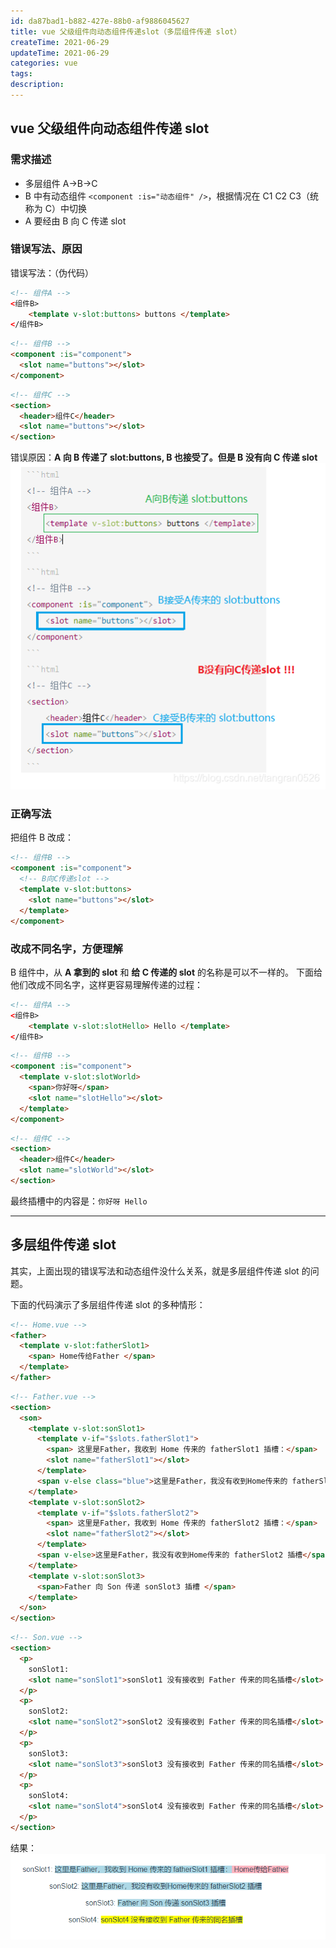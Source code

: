 ```yaml
---
id: da87bad1-b882-427e-88b0-af9886045627
title: vue 父级组件向动态组件传递slot（多层组件传递 slot）
createTime: 2021-06-29
updateTime: 2021-06-29
categories: vue
tags:
description:
---
```


## vue 父级组件向动态组件传递 slot

### 需求描述

- 多层组件 A->B->C
- B 中有动态组件 `<component :is="动态组件" />`，根据情况在 C1 C2 C3（统称为 C）中切换
- A 要经由 B 向 C 传递 slot

### 错误写法、原因

错误写法：（伪代码）

```html
<!-- 组件A -->
<组件B>
	<template v-slot:buttons> buttons </template>
</组件B>
```

```html
<!-- 组件B -->
<component :is="component">
  <slot name="buttons"></slot>
</component>
```

```html
<!-- 组件C -->
<section>
  <header>组件C</header>
  <slot name="buttons"></slot>
</section>
```

错误原因：**A 向 B 传递了 slot:buttons, B 也接受了。但是 B 没有向 C 传递 slot**
![在这里插入图片描述](../post-assets/df605a92-9cc7-4dc8-b737-d959429c1811.png)

### 正确写法

把组件 B 改成：

```html
<!-- 组件B -->
<component :is="component">
  <!-- B向C传递slot -->
  <template v-slot:buttons>
    <slot name="buttons"></slot>
  </template>
</component>
```

### 改成不同名字，方便理解

B 组件中，从 **A 拿到的 slot** 和 **给 C 传递的 slot** 的名称是可以不一样的。
下面给他们改成不同名字，这样更容易理解传递的过程：

```html
<!-- 组件A -->
<组件B>
	<template v-slot:slotHello> Hello </template>
</组件B>
```

```html
<!-- 组件B -->
<component :is="component">
  <template v-slot:slotWorld>
    <span>你好呀</span>
    <slot name="slotHello"></slot>
  </template>
</component>
```

```html
<!-- 组件C -->
<section>
  <header>组件C</header>
  <slot name="slotWorld"></slot>
</section>
```

最终插槽中的内容是：`你好呀 Hello`

---

## 多层组件传递 slot

其实，上面出现的错误写法和动态组件没什么关系，就是多层组件传递 slot 的问题。

下面的代码演示了多层组件传递 slot 的多种情形：

```html
<!-- Home.vue -->
<father>
  <template v-slot:fatherSlot1>
    <span> Home传给Father </span>
  </template>
</father>
```

```html
<!-- Father.vue -->
<section>
  <son>
    <template v-slot:sonSlot1>
      <template v-if="$slots.fatherSlot1">
        <span> 这里是Father，我收到 Home 传来的 fatherSlot1 插槽：</span>
        <slot name="fatherSlot1"></slot>
      </template>
      <span v-else class="blue">这里是Father，我没有收到Home传来的 fatherSlot1 插槽</span>
    </template>
    <template v-slot:sonSlot2>
      <template v-if="$slots.fatherSlot2">
        <span> 这里是Father，我收到 Home 传来的 fatherSlot2 插槽：</span>
        <slot name="fatherSlot2"></slot>
      </template>
      <span v-else>这里是Father，我没有收到Home传来的 fatherSlot2 插槽</span>
    </template>
    <template v-slot:sonSlot3>
      <span>Father 向 Son 传递 sonSlot3 插槽 </span>
    </template>
  </son>
</section>
```

```html
<!-- Son.vue -->
<section>
  <p>
    sonSlot1:
    <slot name="sonSlot1">sonSlot1 没有接收到 Father 传来的同名插槽</slot>
  </p>
  <p>
    sonSlot2:
    <slot name="sonSlot2">sonSlot2 没有接收到 Father 传来的同名插槽</slot>
  </p>
  <p>
    sonSlot3:
    <slot name="sonSlot3">sonSlot3 没有接收到 Father 传来的同名插槽</slot>
  </p>
  <p>
    sonSlot4:
    <slot name="sonSlot4">sonSlot4 没有接收到 Father 传来的同名插槽</slot>
  </p>
</section>
```

结果：
![在这里插入图片描述](../post-assets/e770371f-4c32-4b43-a6a7-3fe9619a2e1b.png)
